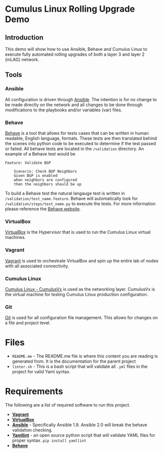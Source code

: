# Cumulus Linux Rolling Upgrade Demo

## Introduction
This demo will show how to use Ansible, Behave and Cumulus Linux to execute fully automated rolling upgrades of both a layer 3 and layer 2 (mLAG) network. 

## Tools
### Ansible
All configuration is driven through [Ansible](http://ansible.com). The intention is for no change to be made directly on the network and all changes to be done through modifications to the playbooks and/or variables (var) files.
### Behave
[Behave](https://pythonhosted.org/behave/) is a tool that allows for tests cases that can be written in human readable, English language, formats. These tests are then translated behind the scenes into python code to be executed to determine if the test passed or failed. All behave tests are located in the `/validation` directory. An example of a Behave test would be
```
Feature: Validate BGP

    Scenario: Check BGP Neighbors
    Given BGP is enabled
    when neighbors are configured
    then the neighbors should be up
```
To build a Behave test the natural langauge test is written in `/validation/test_name.feature`. Behave will automatically look for `/validation/steps/test_name.py` to execute the tests. For more information please reference the [Behave website](https://pythonhosted.org/behave/).
### VirtualBox
[VirtualBox](https://www.virtualbox.org/wiki/Downloads) is the Hypervisor that is used to run the Cumulus Linux virtual machines.
### Vagrant
[Vagrant](https://www.vagrantup.com/) is used to orchestrate VirtualBox and spin up the entire lab of nodes with all associated connectivity. 
### Cumulus Linux
[Cumulus Linux - CumulusVx](http://cumulusnetworks.com/cumulus-vx/) is used as the networking layer. CumulusVx is the virtual machine for testing Cumulus Linux production configuration. 
### Git
[Git](https://git-scm.com/) is used for all configuration file management. This allows for changes on a file and project level. 

# Files
* `README.me` - The README.me file is where this content you are reading is generated from. It is the documentation for the parent project
* `linter.sh` - This is a bash script that will validate all `.yml` files in the project for valid Yaml syntax.

# Requirements
The following are a list of required software to run this project.
* **[Vagrant](https://www.vagrantup.com/)**
* **[VirtualBox](https://www.virtualbox.org/wiki/Downloads)**
* **[Ansible](http://ansible.com)** - Specifically Ansible 1.9. Ansible 2.0 will break the behave validation checking.
* **[Yamllint](https://pypi.python.org/pypi/yamllint)** - an open source python script that will validate YAML files for proper syntax. `pip install yamllint` 
* **[Behave](https://pythonhosted.org/behave/install.html)**


